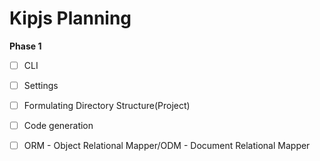 # Kipjs Planning

**Phase 1**

- [ ] CLI
- [ ] Settings
- [ ] Formulating Directory Structure(Project)
- [ ] Code generation
- [ ] ORM - Object Relational Mapper/ODM - Document Relational Mapper


